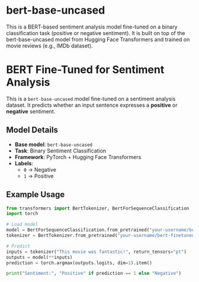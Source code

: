 # bert-base-uncased
This is a BERT-based sentiment analysis model fine-tuned on a binary classification task (positive or negative sentiment). It is built on top of the bert-base-uncased model from Hugging Face Transformers and trained on movie reviews (e.g., IMDb dataset).
# BERT Fine-Tuned for Sentiment Analysis

This is a `bert-base-uncased` model fine-tuned on a sentiment analysis dataset. It predicts whether an input sentence expresses a **positive** or **negative** sentiment.

## Model Details

- **Base model**: `bert-base-uncased`
- **Task**: Binary Sentiment Classification
- **Framework**: PyTorch + Hugging Face Transformers
- **Labels**: 
  - `0` → Negative  
  - `1` → Positive

## Example Usage

```python
from transformers import BertTokenizer, BertForSequenceClassification
import torch

# Load model
model = BertForSequenceClassification.from_pretrained("your-username/bert-finetuned-imdb")
tokenizer = BertTokenizer.from_pretrained("your-username/bert-finetuned-imdb")

# Predict
inputs = tokenizer("This movie was fantastic!", return_tensors="pt")
outputs = model(**inputs)
prediction = torch.argmax(outputs.logits, dim=1).item()

print("Sentiment:", "Positive" if prediction == 1 else "Negative")
